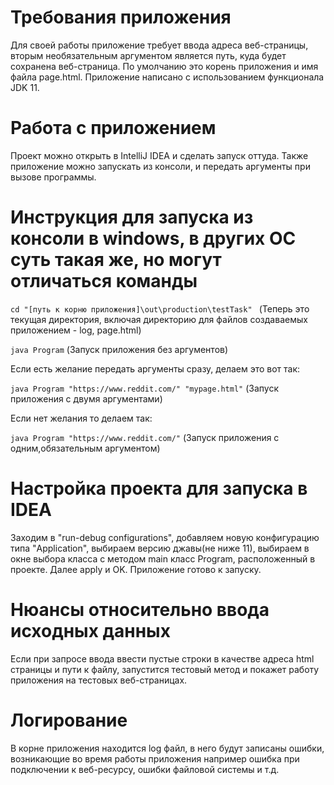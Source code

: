 # Требования приложения
Для своей работы приложение требует ввода адреса веб-страницы, вторым необязательным аргументом является путь, куда будет сохранена веб-страница. По умолчанию это корень приложения и имя файла page.html.
Приложение написано с использованием функционала JDK 11.

# Работа с приложением
Проект можно открыть в IntelliJ IDEA и сделать запуск оттуда.
Также приложение можно запускать из консоли, и передать аргументы при вызове программы.



# Инструкция для запуска из консоли в windows, в других ОС суть такая же, но могут отличаться команды

`cd "[путь к корню приложения]\out\production\testTask" `            (Теперь это текущая директория, включая директорию для файлов создаваемых приложением - log, page.html)

`java Program`      						(Запуск приложения без аргументов)

Если есть желание передать аргументы сразу, делаем это вот так:

`java Program "https://www.reddit.com/" "mypage.html"`   (Запуск приложения с двумя аргументами) 

Если нет желания то делаем так:

`java Program "https://www.reddit.com/"`   (Запуск приложения с одним,обязательным аргументом) 

# Настройка проекта для запуска в IDEA
Заходим в "run-debug configurations", добавляем новую конфигурацию типа "Application", выбираем версию джавы(не ниже 11), выбираем в окне выбора класса с методом main класс Program, расположенный в проекте. Далее apply и OK. Приложение готово к запуску. 

# Нюансы относительно ввода исходных данных
Если при запросе ввода  ввести пустые строки в качестве адреса html страницы и пути к файлу, запустится тестовый метод и покажет работу приложения на тестовых веб-страницах.

# Логирование
В корне приложения находится log файл, в него будут записаны ошибки, возникающие во время работы приложения например ошибка при подключении к веб-ресурсу, ошибки файловой системы и т.д. 
